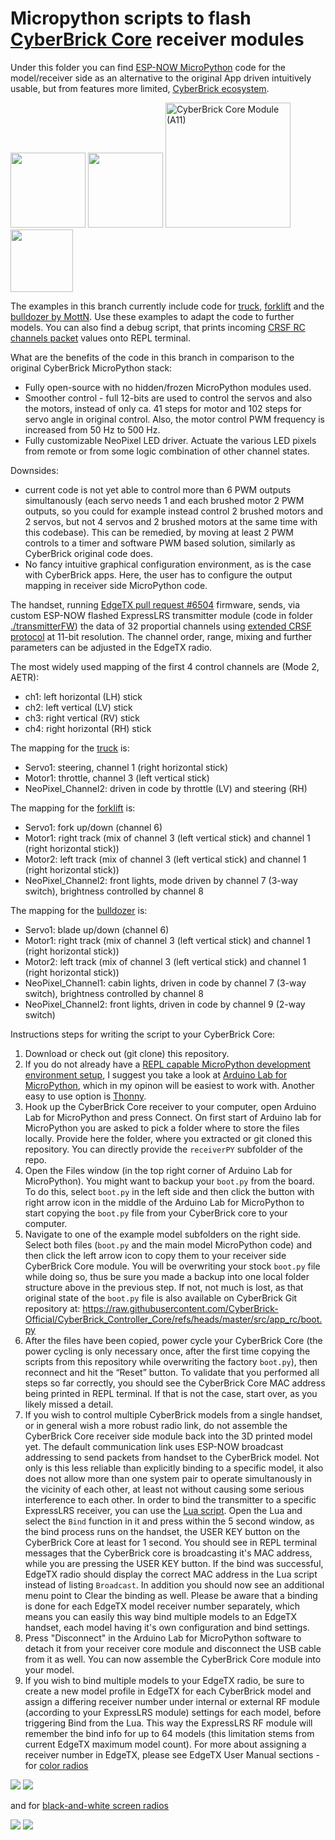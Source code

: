 # Micropython scripts to flash [CyberBrick Core](https://eu.store.bambulab.com/de/products/multi-function-controller-core-1pcs) receiver modules

Under this folder you can find [ESP-NOW MicroPython](https://makerworld.com/en/cyberbrick/api-doc/library/espnow.html#module-espnow) code for the model/receiver side as an alternative to the original App driven intuitively usable, but from features more limited, [CyberBrick ecosystem](https://eu.store.bambulab.com/de/collections/cyberbrick).

<img src="https://blog.bambulab.com/content/images/size/w320/2025/03/Frame-62.png" height="120px"> <img src="https://upload.wikimedia.org/wikipedia/commons/thumb/4/4e/Micropython-logo.svg/500px-Micropython-logo.svg.png" height="120px"> <img height="200" alt="CyberBrick Core Module (A11)" src="https://github.com/user-attachments/assets/356cfe8e-2753-4c96-b5f2-a7980646a871" /> <img src="https://i0.wp.com/randomnerdtutorials.com/wp-content/uploads/2020/01/esp-now-logo.png" height="100px">

The examples in this branch currently include code for [truck](https://makerworld.com/de/models/1396031-cyberbrick-official-truck), [forklift](https://makerworld.com/de/models/1395994-cyberbrick-official-forklift) and the [bulldozer by MottN](https://makerworld.com/de/models/1461532-bulldozer-cyberbrick-rc). Use these examples to adapt the code to further models. You can also find a debug script, that prints incoming [CRSF RC channels packet](https://github.com/tbs-fpv/tbs-crsf-spec/blob/main/crsf.md#0x16-rc-channels-packed-payload) values onto REPL terminal.

What are the benefits of the code in this branch in comparison to the original CyberBrick MicroPython stack:
- Fully open-source with no hidden/frozen MicroPython modules used.
- Smoother control - full 12-bits are used to control the servos and also the motors, instead of only ca. 41 steps for motor and 102 steps for servo angle in original control. Also, the motor control PWM frequency is increased from 50 Hz to 500 Hz.
- Fully customizable NeoPixel LED driver. Actuate the various LED pixels from remote or from some logic combination of other channel states.

Downsides:
- current code is not yet able to control more than 6 PWM outputs simultanously (each servo needs 1 and each brushed motor 2 PWM outputs, so you could for example instead control 2 brushed motors and 2 servos, but not 4 servos and 2 brushed motors at the same time with this codebase). This can be remedied, by moving at least 2 PWM controls to a timer and software PWM based solution, similarly as CyberBrick original code does.
- No fancy intuitive graphical configuration environment, as is the case with CyberBrick apps. Here, the user has to configure the output mapping in receiver side MicroPython code.

The handset, running [EdgeTX pull request #6504](https://github.com/EdgeTX/edgetx/pull/6504) firmware, sends, via custom ESP-NOW flashed ExpressLRS transmitter module (code in folder [./transmitterFW](https://github.com/rotorman/CyberBrick_ESPNOW/tree/main/transmitterFW)) the data of 32 proportial channels using [extended CRSF protocol](https://github.com/tbs-fpv/tbs-crsf-spec/pull/28) at 11-bit resolution. The channel order, range, mixing and further parameters can be adjusted in the EdgeTX radio.

The most widely used mapping of the first 4 control channels are (Mode 2, AETR):

- ch1: left horizontal (LH) stick
- ch2: left vertical (LV) stick
- ch3: right vertical (RV) stick
- ch4: right horizontal (RH) stick

The mapping for the [truck](https://makerworld.com/de/models/1396031-cyberbrick-official-truck) is:
- Servo1: steering, channel 1 (right horizontal stick)
- Motor1: throttle, channel 3 (left vertical stick)
- NeoPixel_Channel2: driven in code by throttle (LV) and steering (RH)

The mapping for the [forklift](https://makerworld.com/de/models/1395994-cyberbrick-official-forklift) is:
- Servo1: fork up/down (channel 6)
- Motor1: right track (mix of channel 3 (left vertical stick) and channel 1 (right horizontal stick))
- Motor2: left track  (mix of channel 3 (left vertical stick) and channel 1 (right horizontal stick))
- NeoPixel_Channel2: front lights, mode driven by channel 7 (3-way switch), brightness controlled by channel 8

The mapping for the [bulldozer](https://makerworld.com/de/models/1461532-bulldozer-cyberbrick-rc) is:
- Servo1: blade up/down (channel 6)
- Motor1: right track (mix of channel 3 (left vertical stick) and channel 1 (right horizontal stick))
- Motor2: left track  (mix of channel 3 (left vertical stick) and channel 1 (right horizontal stick))
- NeoPixel_Channel1: cabin lights, driven in code by channel 7 (3-way switch), brightness controlled by channel 8
- NeoPixel_Channel2: front lights, driven in code by channel 9 (2-way switch)

Instructions steps for writing the script to your CyberBrick Core:

1. Download or check out (git clone) this repository.
2. If you do not already have a [REPL capable MicroPython development environment setup](https://makerworld.com/en/cyberbrick/api-doc/cyberbrick_core/start/index.html#setting-up-the-development-environment), I suggest you take a look at [Arduino Lab for MicroPython](https://labs.arduino.cc/en/labs/micropython), which in my opinon will be easiest to work with.
Another easy to use option is [Thonny](https://thonny.org/).
3. Hook up the CyberBrick Core receiver to your computer, open Arduino Lab for MicroPython and press Connect. On first start of Arduino lab for MicroPython you are asked to pick a folder where to store the files locally. Provide here the folder, where you extracted or git cloned this repository. You can directly provide the `receiverPY` subfolder of the repo.
4. Open the Files window (in the top right corner of Arduino Lab for MicroPython). You might want to backup your `boot.py` from the board. To do this, select `boot.py` in the left side and then click the button with right arrow icon in the middle of the Arduino Lab for MicroPython to start copying the `boot.py` file from your CyberBrick core to your computer.
5. Navigate to one of the example model subfolders on the right side. Select both files (`boot.py` and the main model MicroPython code) and then click the left arrow icon to copy them to your receiver side CyberBrick Core module. You will be overwriting your stock `boot.py` file while doing so, thus be sure you made a backup into one local folder structure above in the previous step. If not, not much is lost, as that original state of the `boot.py` file is also available on CyberBrick Git repository at: https://raw.githubusercontent.com/CyberBrick-Official/CyberBrick_Controller_Core/refs/heads/master/src/app_rc/boot.py
6. After the files have been copied, power cycle your CyberBrick Core (the power cycling is only necessary once, after the first time copying the scripts from this repository while overwriting the factory `boot.py`), then reconnect and hit the “Reset” button. To validate that you performed all steps so far correctly, you should see the CyberBrick Core MAC address being printed in REPL terminal. If that is not the case, start over, as you likely missed a detail.
7. If you wish to control multiple CyberBrick models from a single handset, or in general wish a more robust radio link, do not assemble the CyberBrick Core receiver side module back into the 3D printed model yet. The default communication link uses ESP-NOW broadcast addressing to send packets from handset to the CyberBrick model. Not only is this less reliable than explicitly binding to a specific model, it also does not allow more than one system pair to operate simultanously in the vicinity of each other, at least not without causing some serious interference to each other. In order to bind the transmitter to a specific ExpressLRS receiver, you can use the [Lua script](https://github.com/rotorman/CyberBrick_ESPNOW/tree/main/transmitterLua/). Open the Lua and select the `Bind` function in it and press within the 5 second window, as the bind process runs on the handset, the USER KEY button on the CyberBrick Core at least for 1 second. You should see in REPL terminal messages that the CyberBrick core is broadcasting it's MAC address, while you are pressing the USER KEY button. If the bind was successful, EdgeTX radio should display the correct MAC address in the Lua script instead of listing `Broadcast`. In addition you should now see an additional menu point to Clear the binding as well. Please be aware that a binding is done for each EdgeTX model receiver number separately, which means you can easily this way bind multiple models to an EdgeTX handset, each model having it's own configuration and bind settings.
8. Press "Disconnect" in the Arduino Lab for MicroPython software to detach it from your receiver core module and disconnect the USB cable from it as well. You can now assemble the CyberBrick Core module into your model.
9. If you wish to bind multiple models to your EdgeTX radio, be sure to create a new model profile in EdgeTX for each CyberBrick model and assign a differing receiver number under internal or external RF module (according to your ExpressLRS module) settings for each model, before triggering Bind from the Lua. This way the ExpressLRS RF module will remember the bind info for up to 64 models (this limitation stems from current EdgeTX maximum model count). For more about assigning a receiver number in EdgeTX, please see EdgeTX User Manual sections - for [color radios](https://manual.edgetx.org/color-radios/model-settings/model-setup/internal-external-rf#receiver-number) 

<img src="https://raw.githubusercontent.com/wiki/rotorman/CyberBrick_ESPNOW/assets/color_int_receivernumber.png"> <img src="https://raw.githubusercontent.com/wiki/rotorman/CyberBrick_ESPNOW/assets/color_ext_receivernumber.png">

and for [black-and-white screen radios](https://manual.edgetx.org/bw-radios/model-select/setup#internal-external-rf)

<img src="https://raw.githubusercontent.com/wiki/rotorman/CyberBrick_ESPNOW/assets/bw_int_receivernumber.png"> <img src="https://raw.githubusercontent.com/wiki/rotorman/CyberBrick_ESPNOW/assets/bw_ext_receivernumber.png">
